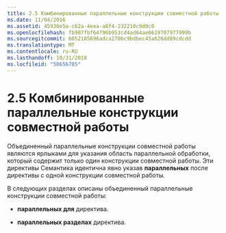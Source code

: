 ```yaml
---
title: 2.5 Комбинированные параллельные конструкции совместной работы
ms.date: 11/04/2016
ms.assetid: 45936e5a-c62a-4eea-a8f4-232210c9d0c8
ms.openlocfilehash: fb987fbf64796b953cd4ad64ae6619707977999b
ms.sourcegitcommit: 6052185696adca270bc9bdbec45a626dd89cdcdd
ms.translationtype: MT
ms.contentlocale: ru-RU
ms.lasthandoff: 10/31/2018
ms.locfileid: "50656785"
---
```

# <a name="25-combined-parallel-work-sharing-constructs"></a>2.5 Комбинированные параллельные конструкции совместной работы

Объединенный параллельные конструкции совместной работы являются ярлыками для указания область параллельной обработки, который содержит только один конструкции совместной работы. Эти директивы Семантика идентична явно указав **параллельных** после директивы с одной конструкции совместной работы.

В следующих разделах описаны объединенный параллельные конструкции совместной работы:

- **параллельных для** директива.

- **параллельных разделах** директива.